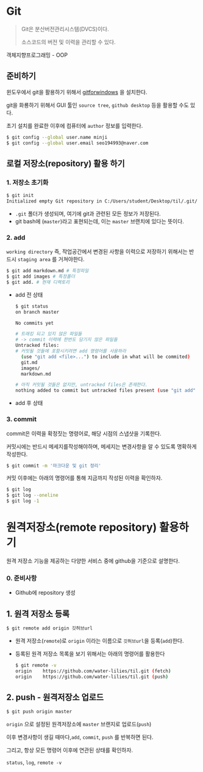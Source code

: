 # Git

> Git은 분산버전관리시스템(DVCS)이다.
>
> 소스코드의 버전 및 이력을 관리할 수 있다.



객체지향프로그래밍 - OOP



## 준비하기

윈도우에서 git을 활용하기 위해서 [gitforwindows](https://gitforwindows.org/) 을 설치한다.

git을 화룡하기 위해서 GUI 툴인 `source tree`, `github desktop` 등을 활용할 수도 있다. 

초기 설치를 완료한 이후에 컴퓨터에 `author` 정보를 입력한다.

```bash
$ git config --global user.name minji
$ git config --global user.email seo194993@naver.com
```



## 로컬 저장소(repository) 활용 하기

### 1. 저장소 초기화

```bash
$ git init
Initialized empty Git repository in C:/Users/student/Desktop/til/.git/
```

* `.git` 폴더가 생성되며, 여기에 git과 관련된 모든 정보가 저장된다.
* git bash에 (`master`)라고 표현되는데, 이는 `master` 브랜치에 있다는 뜻이다.

### 2. add

`working directory` 즉, 작업공간에서 변경된 사항을 이력으로 저장하기 위해서는 반드시 `staging area` 를 거쳐야한다.

```bash
$ git add markdown.md # 특정파일
$ git add images # 특정폴더
$ git add. # 현재 디렉토리
```

* add 전 상태

  ```bash
  $ git status
  on branch master
  
  No commits yet
  
  # 트래킹 되고 있지 않은 파일들
  # -> commit 이력에 한번도 담기지 않은 파일들
  Untracked files:
  # 커밋될 것들에 포함시키려면 add 명령어를 사용하라
  	(use "git add <file>...") to include in what will be commited)
  	git.md
  	images/
  	markdown.md
  
  # 아직 커밋될 것들은 없지만, untracked files은 존재한다.
  nothing added to commit but untracked files present (use "git add" to track)
  ```

* add 후 상태 





### 3. commit

commit은 이력을 확정짓는 명령어로, 해당 시점의 스냅샷을 기록한다.

커밋시에는 반드시 메세지를작성해야하며, 메세지는 변경사항을 알 수 있도록 명확하게 작성한다.

```bash
$ git commit -m '마크다운 및 git 정리'
```

커밋 이후에는 아래의 명령어를 통해 지금까지 작성된 이력을 확인하자.

```bash
$ git log
$ git log --oneline
$ git log -1
```



# 원격저장소(remote repository) 활용하기

원격 저장소 기능을 제공하는 다양한 서비스 중에 github을 기준으로 설명한다.

### 0. 준비사항

* Github에 repository 생성

## 1. 원격 저장소 등록

```bash
$ git remote add origin 깃허브url
```

* 원격 저장소(`remote`)로 `origin` 이라는 이름으로 `깃허브url`을 등록(`add`)한다.

* 등록된 원격 저장소 목록을 보기 위해서는 아래의 명령어를 활용한다

  ```bash
  $ git remote -v
  origin	https://github.com/water-lilies/til.git (fetch)
  origin	https://github.com/water-lilies/til.git (push)
  ```



## 2. push - 원격저장소 업로드

```bash
$ git push origin master
```

`origin` 으로 설정된 원격저장소에 `master` 브랜지로 업로드(`push`)

이후 변경사항이 생길 때마다,`add`, `commit`, `push` 를 반복하면 된다.

그리고, 항상 모든 명령어 이후에 연관된 상태를 확인하자.

`status`, `log`, `remote -v`



